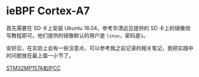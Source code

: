 # ieBPF Cortex-A7

首先需要在 SD 卡上安装 Ubuntu 18.04，参考华清远见提供的 SD 卡上的镜像烧写教程即可。他们提供的镜像默认的用户是 `linux`，密码是`1`。

安好后，在实验上会有一些注意点，可以参考我之前记录的相关笔记，我把实践中的问题放在最上面一小节了。

[STM32MP157A和IPCC](https://forsworns.github.io/zh/blogs/20210223/)